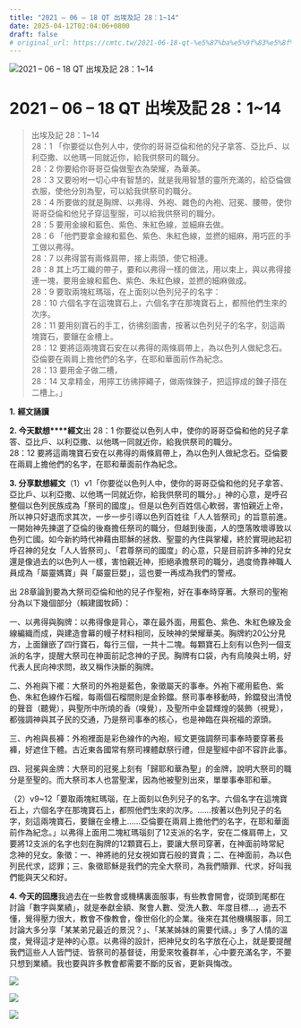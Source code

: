 ```yaml
---
title: "2021 – 06 – 18 QT 出埃及記 28：1~14"
date: 2025-04-12T02:04:06+0800
draft: false
# original_url: https://cmtc.tw/2021-06-18-qt-%e5%87%ba%e5%9f%83%e5%8f%8a%e8%a8%98-28%ef%bc%9a114
---
```


![2021 – 06 – 18 QT 出埃及記 28：1~14](/images/qt.jpg   "2021 – 06 – 18 QT 出埃及記 28：1~14")

# 2021 – 06 – 18 QT 出埃及記 28：1~14

> 出埃及記 28：1~14  
> 28：1 「你要從以色列人中，使你的哥哥亞倫和他的兒子拿答、亞比戶、以利亞撒、以他瑪一同就近你，給我供祭司的職分。  
> 28：2 你要給你哥哥亞倫做聖衣為榮耀，為華美。  
> 28：3 又要吩咐一切心中有智慧的，就是我用智慧的靈所充滿的，給亞倫做衣服，使他分別為聖，可以給我供祭司的職分。  
> 28：4 所要做的就是胸牌、以弗得、外袍、雜色的內袍、冠冕、腰帶，使你哥哥亞倫和他兒子穿這聖服，可以給我供祭司的職分。  
> 28：5 要用金線和藍色、紫色、朱紅色線，並細麻去做。  
> 28：6 「他們要拿金線和藍色、紫色、朱紅色線，並撚的細麻，用巧匠的手工做以弗得。  
> 28：7 以弗得當有兩條肩帶，接上兩頭，使它相連。  
> 28：8 其上巧工織的帶子，要和以弗得一樣的做法，用以束上，與以弗得接連一塊，要用金線和藍色、紫色、朱紅色線，並撚的細麻做成。  
> 28：9 要取兩塊紅瑪瑙，在上面刻以色列兒子的名字：  
> 28：10 六個名字在這塊寶石上，六個名字在那塊寶石上，都照他們生來的次序。  
> 28：11 要用刻寶石的手工，彷彿刻圖書，按著以色列兒子的名字，刻這兩塊寶石，要鑲在金槽上。  
> 28：12 要將這兩塊寶石安在以弗得的兩條肩帶上，為以色列人做紀念石。亞倫要在兩肩上擔他們的名字，在耶和華面前作為紀念。  
> 28：13 要用金子做二槽，  
> 28：14 又拿精金，用擰工彷彿擰繩子，做兩條鍊子，把這擰成的鍊子搭在二槽上。」

**1.** **經文誦讀**

**2. 今天默想****經文**出 28：1 你要從以色列人中，使你的哥哥亞倫和他的兒子拿答、亞比戶、以利亞撒、以他瑪一同就近你，給我供祭司的職分。  
28：12 要將這兩塊寶石安在以弗得的兩條肩帶上，為以色列人做紀念石。亞倫要在兩肩上擔他們的名字，在耶和華面前作為紀念。

**3. 分享默想經文**（1）v1「你要從以色列人中，使你的哥哥亞倫和他的兒子拿答、亞比戶、以利亞撒、以他瑪一同就近你，給我供祭司的職分。」神的心意，是呼召整個以色列民族成為「祭司的國度」。但是以色列百姓信心軟弱，害怕親近上帝，所以神只好退而求其次，一步一步引導以色列百姓往「人人皆祭司」的旨意前進。一開始神先揀選了亞倫的後裔擔任祭司的職分，但越到後面，人的墮落敗壞導致以色列亡國。如今新約時代神藉由耶穌的拯救、聖靈的內住與掌權，終於實現祂起初呼召神的兒女「人人皆祭司」、「君尊祭司的國度」的心意，只是目前許多神的兒女還是像過去的以色列人一樣，害怕親近神，拒絕承擔祭司的職分，過度倚靠神職人員成為「屬靈媽寶」與「屬靈巨嬰」，這也要一再成為我們的警戒。

出 28章論到要為大祭司亞倫和他的兒子作聖袍，好在事奉時穿著。大祭司的聖袍分為以下幾個部分（賴建國牧師）：

一、以弗得與胸牌：以弗得像是背心，罩在最外面，用藍色、紫色、朱紅色線及金線編織而成，與建造會幕的幔子材料相同，反映神的榮耀華美。胸牌約20公分見方，上面鑲嵌了四行寶石，每行三個，一共十二塊。每顆寶石上刻有以色列一個支派的名字，提醒大祭司在神面前記念神的子民。胸牌有口袋，內有烏陵與土明，好代表人民向神求問，故又稱作決斷的胸牌。

二、外袍與下襬：大祭司的外袍是藍色，象徵屬天的事奉。外袍下襬用藍色、紫色、朱紅色線作石榴，每兩個石榴間則是金鈴鐺。祭司事奉移動時，鈴鐺發出清悅的聲音（聽覺），與聖所中所燒的香（嗅覺），及聖所中金碧輝煌的裝飾（視覺），都強調神與其子民的交通，乃是祭司事奉的核心，也是神臨在與祝福的源頭。

三、內袍與長褲：外袍裡面是彩色線作的內袍，經文更強調祭司事奉時要穿著長褲，好遮住下體。古近東各國常有祭司裸體獻祭行禮，但是聖經中卻不容許此事。

四、冠冕與金牌：大祭司的冠冕上刻有「歸耶和華為聖」的金牌，說明大祭司的職分是至聖的。而大祭司本人也當聖潔，因為他被聖別出來，單單事奉耶和華。

（2）v9~12「要取兩塊紅瑪瑙，在上面刻以色列兒子的名字。六個名字在這塊寶石上，六個名字在那塊寶石上，都照他們生來的次序。……按著以色列兒子的名字，刻這兩塊寶石，要鑲在金槽上……亞倫要在兩肩上擔他們的名字，在耶和華面前作為紀念。」以弗得上面用二塊紅瑪瑙刻了12支派的名字，安在二條肩帶上，又要將12支派的名字也刻在胸牌的12顆寶石上，要讓大祭司穿著，在神面前時常紀念神的兒女。象徵：一、神將祂的兒女視如寶石般的寶貴；二、在神面前，為以色列民代求，認罪；三、象徵耶穌是我們的完全大祭司，為我們贖罪、代求，好叫我們能與天父和好。

**4. 今天的回應**我過去在一些教會或機構裏面服事，有些教會開會，從頭到尾都在討論「數字與業績」，就是奉獻金額、聚會人數、受洗人數、年度目標…，過去不懂，覺得壓力很大，教會不像教會，像世俗化的企業。後來在其他機構服事，同工討論大多分享「某某弟兄最近的景況？」、「某某姊妹的需要代禱。」多了人情的溫度，覺得這才是神的心意。以弗得的設計，把神兒女的名字放在心上，就是要提醒我們這些人人皆門徒、皆祭司的基督徒，用愛來牧養群羊，心中要充滿名字，不要只想到業績。我也要與許多教會都需要不斷的反省，更新與悔改。

![](/images/202106191.jpg)

![](/images/202106192.jpg)

![](/images/202106193.jpg)